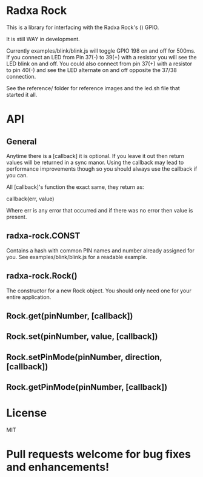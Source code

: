 Radxa Rock
==========

This is a library for interfacing with the Radxa Rock's () GPIO.

It is still WAY in development.

Currently examples/blink/blink.js will toggle GPIO 198 on and off for 500ms.  If
you connect an LED from Pin 37(-) to 39(+) with a resistor you will see the LED
blink on and off.  You could also connect from pin 37(+) with a resistor to
pin 40(-) and see the LED alternate on and off opposite the 37/38 connection.

See the reference/ folder for reference images and the led.sh file that started
it all.

API
===

General
-------

Anytime there is a [callback] it is optional.  If you leave it out then return
values will be returned in a sync manor.  Using the callback may lead to
performance improvements though so you should always use the callback if you can.

All [callback]'s function the exact same, they return as:

callback(err, value)

Where err is any error that occurred and if there was no error then value is
present.

radxa-rock.CONST
----------------

Contains a hash with common PIN names and number already assigned for you.  See
examples/blink/blink.js for a readable example.

radxa-rock.Rock()
-----------------

The constructor for a new Rock object.  You should only need one for your entire
application.

Rock.get(pinNumber, [callback])
-------------------------------

Rock.set(pinNumber, value, [callback])
--------------------------------------

Rock.setPinMode(pinNumber, direction, [callback])
-------------------------------------------------

Rock.getPinMode(pinNumber, [callback])
--------------------------------------

License
=======

MIT

Pull requests welcome for bug fixes and enhancements!
=====================================================
